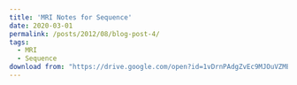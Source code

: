 ```yaml
---
title: 'MRI Notes for Sequence'
date: 2020-03-01
permalink: /posts/2012/08/blog-post-4/
tags:
  - MRI
  - Sequence
download from: "https://drive.google.com/open?id=1vDrnPAdgZvEc9MJOuVZME0jlwwGLzr2mQymHRPtd17Y"
---
```

